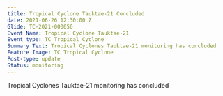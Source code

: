 ```yaml
---
title: Tropical Cyclone Tauktae-21 Concluded
date: 2021-06-26 12:30:00 Z
Glide: TC-2021-000056
Event Name: Tropical Cyclone Tauktae-21
Event type: TC Tropical Cyclone
Summary Text: Tropical Cyclones Tauktae-21 monitoring has concluded
Feature Image: TC Tropical Cyclone
Post-type: update
Status: monitoring
---
```


Tropical Cyclones Tauktae-21 monitoring has concluded
